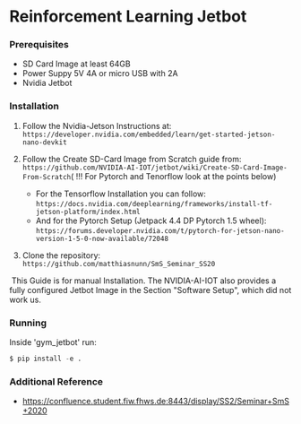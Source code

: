 # Reinforcement Learning Jetbot



### Prerequisites

- SD Card Image at least 64GB
- Power Suppy 5V 4A or micro USB with 2A
- Nvidia Jetbot



### Installation

1. Follow the Nvidia-Jetson Instructions at: `https://developer.nvidia.com/embedded/learn/get-started-jetson-nano-devkit`
2. Follow the Create SD-Card Image from Scratch guide from: `https://github.com/NVIDIA-AI-IOT/jetbot/wiki/Create-SD-Card-Image-From-Scratch`( !!! For Pytorch and Tenorflow look at the points below)
   - For the Tensorflow Installation you can follow: `https://docs.nvidia.com/deeplearning/frameworks/install-tf-jetson-platform/index.html`
   - And for the Pytorch Setup (Jetpack 4.4 DP Pytorch 1.5 wheel): `https://forums.developer.nvidia.com/t/pytorch-for-jetson-nano-version-1-5-0-now-available/72048`

3. Clone the repository: `https://github.com/matthiasnunn/SmS_Seminar_SS20`

​		This Guide is for manual Installation. The NVIDIA-AI-IOT also provides a fully configured Jetbot Image in the Section "Software 		Setup", which did not work us.



### Running

Inside 'gym_jetbot' run:

```python
$ pip install -e .
```



### Additional Reference

- https://confluence.student.fiw.fhws.de:8443/display/SS2/Seminar+SmS+2020